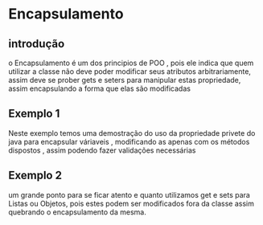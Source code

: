 # Encapsulamento

## introdução 

o Encapsulamento é um dos principios de POO , pois ele indica que quem utilizar a classe não deve poder modificar seus atributos arbitrariamente, assim deve se prober gets e seters para manipular estas propriedade, assim encapsulando a forma que elas são modificadas

## Exemplo 1
Neste exemplo temos uma demostração do uso da propriedade privete do java para encapsular váriaveis , modificando as apenas com os métodos dispostos , assim podendo fazer validações necessárias

## Exemplo 2

um grande ponto para se ficar atento e quanto utilizamos get e sets para Listas ou Objetos, pois estes podem ser modificados fora da classe assim quebrando o encapsulamento da mesma.